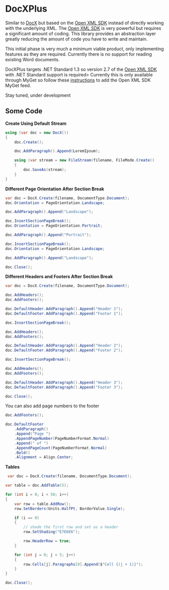 # DocXPlus
Similar to [DocX](https://github.com/WordDocX/DocX) but based on the [Open XML SDK](https://github.com/OfficeDev/Open-XML-SDK) instead of directly
working with the underlying XML. The [Open XML SDK](https://github.com/OfficeDev/Open-XML-SDK) is very powerful but requires a significant amount of coding. This library provides an abstraction layer 
greatly reducing the amount of code you have to write and maintain.

This initial phase is very much a minimum viable product, only implementing features as they are required. Currently there is no support for reading
existing Word documents.

DocXPlus targets .NET Standard 1.3 so version 2.7 of the [Open XML SDK](https://github.com/OfficeDev/Open-XML-SDK) with .NET Standard support is required> Currently this is only available through MyGet so follow these [instructions](https://github.com/OfficeDev/Open-XML-SDK#where-to-get-the-nuget-package) to add the Open XML SDK MyGet feed.

Stay tuned, under development

## Some Code
**Create Using Default Stream**
``` c#
using (var doc = new DocX())
{
    doc.Create();

    doc.AddParagraph().Append(LoremIpsum);

    using (var stream = new FileStream(filename, FileMode.Create))
    {
        doc.SaveAs(stream);
    }
}
```

**Different Page Orientation After Section Break**
``` c#
var doc = DocX.Create(filename, DocumentType.Document);
doc.Orientation = PageOrientation.Landscape;

doc.AddParagraph().Append("Landscape");

doc.InsertSectionPageBreak();
doc.Orientation = PageOrientation.Portrait;

doc.AddParagraph().Append("Portrait");

doc.InsertSectionPageBreak();
doc.Orientation = PageOrientation.Landscape;

doc.AddParagraph().Append("Landscape");

doc.Close();
```
**Different Headers and Footers After Section Break**
```c#
var doc = DocX.Create(filename, DocumentType.Document);

doc.AddHeaders();
doc.AddFooters();

doc.DefaultHeader.AddParagraph().Append("Header 1");
doc.DefaultFooter.AddParagraph().Append("Footer 1");

doc.InsertSectionPageBreak();

doc.AddHeaders();
doc.AddFooters();

doc.DefaultHeader.AddParagraph().Append("Header 2");
doc.DefaultFooter.AddParagraph().Append("Footer 2");

doc.InsertSectionPageBreak();

doc.AddHeaders();
doc.AddFooters();

doc.DefaultHeader.AddParagraph().Append("Header 3");
doc.DefaultFooter.AddParagraph().Append("Footer 3");

doc.Close();
```
You can also add page numbers to the footer
```c#
doc.AddFooters();

doc.DefaultFooter
    .AddParagraph()
    .Append("Page ")
    .AppendPageNumber(PageNumberFormat.Normal)
    .Append(" of ")
    .AppendPageCount(PageNumberFormat.Normal)
    .Bold()
    .Alignment = Align.Center;
```
**Tables**
```c#
 var doc = DocX.Create(filename, DocumentType.Document);

var table = doc.AddTable(5);

for (int i = 0; i < 50; i++)
{
    var row = table.AddRow();
    row.SetBorders(Units.HalfPt, BorderValue.Single);

    if (i == 0)
    {
        // shade the first row and set as a header
        row.SetShading("E7E6E6");

        row.HeaderRow = true;
    }

    for (int j = 0; j < 5; j++)
    {
        row.Cells[j].Paragraphs[0].Append($"Cell {(j + 1)}");
    }
}

doc.Close();
```